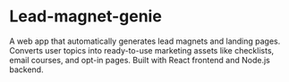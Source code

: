 # Lead-magnet-genie
A web app that automatically generates lead magnets and landing pages. Converts user topics into ready-to-use marketing assets like checklists, email courses, and opt-in pages. Built with React frontend and Node.js backend.
